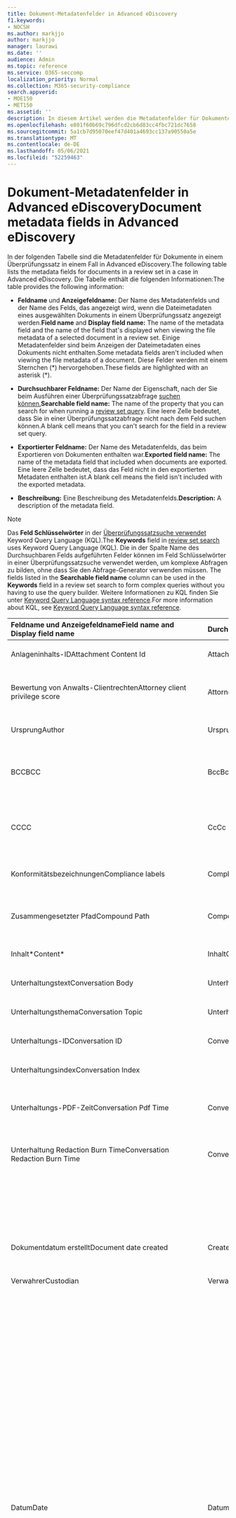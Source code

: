 ```yaml
---
title: Dokument-Metadatenfelder in Advanced eDiscovery
f1.keywords:
- NOCSH
ms.author: markjjo
author: markjjo
manager: laurawi
ms.date: ''
audience: Admin
ms.topic: reference
ms.service: O365-seccomp
localization_priority: Normal
ms.collection: M365-security-compliance
search.appverid:
- MOE150
- MET150
ms.assetid: ''
description: In diesem Artikel werden die Metadatenfelder für Dokumente in einem Überprüfungssatz in einem Fall in Advanced eDiscovery in Microsoft 365.
ms.openlocfilehash: e801f60b69c796dfcd2cb6d83cc4fbc721dc7658
ms.sourcegitcommit: 5a1cb7d95070eef47d401a4693cc137a90550a5e
ms.translationtype: MT
ms.contentlocale: de-DE
ms.lasthandoff: 05/06/2021
ms.locfileid: "52259463"
---
```

# <a name="document-metadata-fields-in-advanced-ediscovery"></a><span data-ttu-id="31769-103">Dokument-Metadatenfelder in Advanced eDiscovery</span><span class="sxs-lookup"><span data-stu-id="31769-103">Document metadata fields in Advanced eDiscovery</span></span>

<span data-ttu-id="31769-104">In der folgenden Tabelle sind die Metadatenfelder für Dokumente in einem Überprüfungssatz in einem Fall in Advanced eDiscovery.</span><span class="sxs-lookup"><span data-stu-id="31769-104">The following table lists the metadata fields for documents in a review set in a case in Advanced eDiscovery.</span></span> <span data-ttu-id="31769-105">Die Tabelle enthält die folgenden Informationen:</span><span class="sxs-lookup"><span data-stu-id="31769-105">The table provides the following information:</span></span>

- <span data-ttu-id="31769-106">**Feldname** und **Anzeigefeldname:** Der Name des Metadatenfelds und der Name des Felds, das angezeigt wird, wenn die Dateimetadaten eines ausgewählten Dokuments in einem Überprüfungssatz angezeigt werden.</span><span class="sxs-lookup"><span data-stu-id="31769-106">**Field name** and **Display field name:** The name of the metadata field and the name of the field that's displayed when viewing the file metadata of a selected document in a review set.</span></span> <span data-ttu-id="31769-107">Einige Metadatenfelder sind beim Anzeigen der Dateimetadaten eines Dokuments nicht enthalten.</span><span class="sxs-lookup"><span data-stu-id="31769-107">Some metadata fields aren't included when viewing the file metadata of a document.</span></span> <span data-ttu-id="31769-108">Diese Felder werden mit einem Sternchen (\*) hervorgehoben.</span><span class="sxs-lookup"><span data-stu-id="31769-108">These fields are highlighted with an asterisk (\*).</span></span>

- <span data-ttu-id="31769-109">**Durchsuchbarer Feldname:** Der Name der Eigenschaft, nach der Sie beim Ausführen einer Überprüfungssatzabfrage [suchen können.](review-set-search.md)</span><span class="sxs-lookup"><span data-stu-id="31769-109">**Searchable field name:** The name of the property that you can search for when running a [review set query](review-set-search.md).</span></span> <span data-ttu-id="31769-110">Eine leere Zelle bedeutet, dass Sie in einer Überprüfungssatzabfrage nicht nach dem Feld suchen können.</span><span class="sxs-lookup"><span data-stu-id="31769-110">A blank cell means that you can't search for the field in a review set query.</span></span>

- <span data-ttu-id="31769-111">**Exportierter Feldname:** Der Name des Metadatenfelds, das beim Exportieren von Dokumenten enthalten war.</span><span class="sxs-lookup"><span data-stu-id="31769-111">**Exported field name:** The name of the metadata field that included when documents are exported.</span></span>  <span data-ttu-id="31769-112">Eine leere Zelle bedeutet, dass das Feld nicht in den exportierten Metadaten enthalten ist.</span><span class="sxs-lookup"><span data-stu-id="31769-112">A blank cell means the field isn't included with the exported metadata.</span></span>

- <span data-ttu-id="31769-113">**Beschreibung:** Eine Beschreibung des Metadatenfelds.</span><span class="sxs-lookup"><span data-stu-id="31769-113">**Description:** A description of the metadata field.</span></span>

> [!NOTE]
> <span data-ttu-id="31769-114">Das **Feld Schlüsselwörter** in der [Überprüfungssatzsuche verwendet](./review-set-search.md) Keyword Query Language (KQL).</span><span class="sxs-lookup"><span data-stu-id="31769-114">The **Keywords** field in [review set search](./review-set-search.md) uses Keyword Query Language (KQL).</span></span> <span data-ttu-id="31769-115">Die in der  Spalte Name des Durchsuchbaren Felds aufgeführten Felder können im Feld Schlüsselwörter in einer Überprüfungssatzsuche verwendet werden, um komplexe Abfragen zu bilden, ohne dass Sie den Abfrage-Generator verwenden müssen. </span><span class="sxs-lookup"><span data-stu-id="31769-115">The fields listed in the **Searchable field name** column can be used in the **Keywords** field in a review set search to form complex queries without you having to use the query builder.</span></span> <span data-ttu-id="31769-116">Weitere Informationen zu KQL finden Sie unter [Keyword Query Language syntax reference](/sharepoint/dev/general-development/keyword-query-language-kql-syntax-reference).</span><span class="sxs-lookup"><span data-stu-id="31769-116">For more information about KQL, see [Keyword Query Language syntax reference](/sharepoint/dev/general-development/keyword-query-language-kql-syntax-reference).</span></span>

|<span data-ttu-id="31769-117">**Feldname** und **Anzeigefeldname**</span><span class="sxs-lookup"><span data-stu-id="31769-117">**Field name** and **Display field name**</span></span>|<span data-ttu-id="31769-118">**Durchsuchbarer Feldname**</span><span class="sxs-lookup"><span data-stu-id="31769-118">**Searchable field name**</span></span>|<span data-ttu-id="31769-119">**Exportierter Feldname**</span><span class="sxs-lookup"><span data-stu-id="31769-119">**Exported field name**</span></span>|<span data-ttu-id="31769-120">**Beschreibung**</span><span class="sxs-lookup"><span data-stu-id="31769-120">**Description**</span></span>|
|:-----|:-----|:-----|:-----|
|<span data-ttu-id="31769-121">Anlageninhalts-ID</span><span class="sxs-lookup"><span data-stu-id="31769-121">Attachment Content Id</span></span>|<span data-ttu-id="31769-122">AttachmentContentId</span><span class="sxs-lookup"><span data-stu-id="31769-122">AttachmentContentId</span></span>||<span data-ttu-id="31769-123">Anlageninhalts-ID des Elements.</span><span class="sxs-lookup"><span data-stu-id="31769-123">Attachment content Id of the item.</span></span>|
|<span data-ttu-id="31769-124">Bewertung von Anwalts-Clientrechten</span><span class="sxs-lookup"><span data-stu-id="31769-124">Attorney client privilege score</span></span>|<span data-ttu-id="31769-125">AttorneyClientPrivilegeScore</span><span class="sxs-lookup"><span data-stu-id="31769-125">AttorneyClientPrivilegeScore</span></span>||<span data-ttu-id="31769-126">Bewertung der Inhalte des Anwalts-Client-Berechtigungsmodells.</span><span class="sxs-lookup"><span data-stu-id="31769-126">Attorney-client privilege model content score.</span></span>|
|<span data-ttu-id="31769-127">Ursprung</span><span class="sxs-lookup"><span data-stu-id="31769-127">Author</span></span>|<span data-ttu-id="31769-128">Ursprung</span><span class="sxs-lookup"><span data-stu-id="31769-128">Author</span></span>|<span data-ttu-id="31769-129">Doc_authors</span><span class="sxs-lookup"><span data-stu-id="31769-129">Doc_authors</span></span>|<span data-ttu-id="31769-130">Autor aus den Dokumentmetadaten.</span><span class="sxs-lookup"><span data-stu-id="31769-130">Author from the document metadata.</span></span>|
|<span data-ttu-id="31769-131">BCC</span><span class="sxs-lookup"><span data-stu-id="31769-131">BCC</span></span>|<span data-ttu-id="31769-132">Bcc</span><span class="sxs-lookup"><span data-stu-id="31769-132">Bcc</span></span>|<span data-ttu-id="31769-133">Email_bcc</span><span class="sxs-lookup"><span data-stu-id="31769-133">Email_bcc</span></span>|<span data-ttu-id="31769-134">Bcc-Feld für Nachrichtentypen.</span><span class="sxs-lookup"><span data-stu-id="31769-134">Bcc field for message types.</span></span> <span data-ttu-id="31769-135">Format ist **DisplayName \<SMTPAddress>**.</span><span class="sxs-lookup"><span data-stu-id="31769-135">Format is **DisplayName \<SMTPAddress>**.</span></span>|
|<span data-ttu-id="31769-136">CC</span><span class="sxs-lookup"><span data-stu-id="31769-136">CC</span></span>|<span data-ttu-id="31769-137">Cc</span><span class="sxs-lookup"><span data-stu-id="31769-137">Cc</span></span>|<span data-ttu-id="31769-138">Email_cc</span><span class="sxs-lookup"><span data-stu-id="31769-138">Email_cc</span></span>|<span data-ttu-id="31769-139">Cc-Feld für Nachrichtentypen.</span><span class="sxs-lookup"><span data-stu-id="31769-139">Cc field for message types.</span></span> <span data-ttu-id="31769-140">Format ist **DisplayName \<SMTPAddress>**.</span><span class="sxs-lookup"><span data-stu-id="31769-140">Format is **DisplayName \<SMTPAddress>**.</span></span>|
|<span data-ttu-id="31769-141">Konformitätsbezeichnungen</span><span class="sxs-lookup"><span data-stu-id="31769-141">Compliance labels</span></span>|<span data-ttu-id="31769-142">ComplianceLabels</span><span class="sxs-lookup"><span data-stu-id="31769-142">ComplianceLabels</span></span>|<span data-ttu-id="31769-143">Compliance_labels</span><span class="sxs-lookup"><span data-stu-id="31769-143">Compliance_labels</span></span>|<span data-ttu-id="31769-144">[Aufbewahrungsbezeichnungen,](retention.md) die auf Inhalte in einem Office 365.</span><span class="sxs-lookup"><span data-stu-id="31769-144">[Retention labels](retention.md) applied to content in Office 365.</span></span>|
|<span data-ttu-id="31769-145">Zusammengesetzter Pfad</span><span class="sxs-lookup"><span data-stu-id="31769-145">Compound Path</span></span>|<span data-ttu-id="31769-146">CompoundPath</span><span class="sxs-lookup"><span data-stu-id="31769-146">CompoundPath</span></span>|<span data-ttu-id="31769-147">Compound_path</span><span class="sxs-lookup"><span data-stu-id="31769-147">Compound_path</span></span>|<span data-ttu-id="31769-148">Vom Menschen lesbarer Pfad, der die Quelle des Elements beschreibt.</span><span class="sxs-lookup"><span data-stu-id="31769-148">Human readable path that describes the source of the item.</span></span>|
|<span data-ttu-id="31769-149">Inhalt\*</span><span class="sxs-lookup"><span data-stu-id="31769-149">Content\*</span></span>|<span data-ttu-id="31769-150">Inhalt</span><span class="sxs-lookup"><span data-stu-id="31769-150">Content</span></span>||<span data-ttu-id="31769-151">Extrahierter Text des Elements.</span><span class="sxs-lookup"><span data-stu-id="31769-151">Extracted text of the item.</span></span>|
|<span data-ttu-id="31769-152">Unterhaltungstext</span><span class="sxs-lookup"><span data-stu-id="31769-152">Conversation Body</span></span>|<span data-ttu-id="31769-153">Unterhaltungstext</span><span class="sxs-lookup"><span data-stu-id="31769-153">Conversation Body</span></span>||<span data-ttu-id="31769-154">Unterhaltungstext des Elements.</span><span class="sxs-lookup"><span data-stu-id="31769-154">Conversation body of the item.</span></span>|
|<span data-ttu-id="31769-155">Unterhaltungsthema</span><span class="sxs-lookup"><span data-stu-id="31769-155">Conversation Topic</span></span>|<span data-ttu-id="31769-156">Unterhaltungsthema</span><span class="sxs-lookup"><span data-stu-id="31769-156">Conversation Topic</span></span>||<span data-ttu-id="31769-157">Unterhaltungsthema des Elements.</span><span class="sxs-lookup"><span data-stu-id="31769-157">Conversation topic of the item.</span></span>|
|<span data-ttu-id="31769-158">Unterhaltungs-ID</span><span class="sxs-lookup"><span data-stu-id="31769-158">Conversation ID</span></span>|<span data-ttu-id="31769-159">ConversationId</span><span class="sxs-lookup"><span data-stu-id="31769-159">ConversationId</span></span>|<span data-ttu-id="31769-160">Email_conversation_ID</span><span class="sxs-lookup"><span data-stu-id="31769-160">Email_conversation_ID</span></span>|<span data-ttu-id="31769-161">Unterhaltungs-ID aus der Nachricht.</span><span class="sxs-lookup"><span data-stu-id="31769-161">Conversation Id from the message.</span></span>|
|<span data-ttu-id="31769-162">Unterhaltungsindex</span><span class="sxs-lookup"><span data-stu-id="31769-162">Conversation Index</span></span>||<span data-ttu-id="31769-163">Conversation_index</span><span class="sxs-lookup"><span data-stu-id="31769-163">Conversation_index</span></span>|<span data-ttu-id="31769-164">Unterhaltungsindex aus der Nachricht.</span><span class="sxs-lookup"><span data-stu-id="31769-164">Conversation index from the message.</span></span>|
|<span data-ttu-id="31769-165">Unterhaltungs-PDF-Zeit</span><span class="sxs-lookup"><span data-stu-id="31769-165">Conversation Pdf Time</span></span>|<span data-ttu-id="31769-166">ConversationPdfTime</span><span class="sxs-lookup"><span data-stu-id="31769-166">ConversationPdfTime</span></span>||<span data-ttu-id="31769-167">Datum, an dem die PDF-Version der Unterhaltung erstellt wurde.</span><span class="sxs-lookup"><span data-stu-id="31769-167">Date when the PDF version of the conversation was created.</span></span>|
|<span data-ttu-id="31769-168">Unterhaltung Redaction Burn Time</span><span class="sxs-lookup"><span data-stu-id="31769-168">Conversation Redaction Burn Time</span></span>|<span data-ttu-id="31769-169">ConversationRedactionBurnTime</span><span class="sxs-lookup"><span data-stu-id="31769-169">ConversationRedactionBurnTime</span></span>||<span data-ttu-id="31769-170">Datum, an dem die PDF-Version der Unterhaltung für Chat erstellt wurde.</span><span class="sxs-lookup"><span data-stu-id="31769-170">Date when the PDF version of the conversation was created for Chat.</span></span>|
|||<span data-ttu-id="31769-171">Converted_file_path</span><span class="sxs-lookup"><span data-stu-id="31769-171">Converted_file_path</span></span>|<span data-ttu-id="31769-172">Der Pfad der konvertierten Exportdatei.</span><span class="sxs-lookup"><span data-stu-id="31769-172">The path of the converted export file.</span></span> <span data-ttu-id="31769-173">Nur für interne Verwendung durch Microsoft.</span><span class="sxs-lookup"><span data-stu-id="31769-173">For internal Microsoft use only.</span></span>|
|<span data-ttu-id="31769-174">Dokumentdatum erstellt</span><span class="sxs-lookup"><span data-stu-id="31769-174">Document date created</span></span>|<span data-ttu-id="31769-175">CreatedTime</span><span class="sxs-lookup"><span data-stu-id="31769-175">CreatedTime</span></span>|<span data-ttu-id="31769-176">Doc_date_created</span><span class="sxs-lookup"><span data-stu-id="31769-176">Doc_date_created</span></span>|<span data-ttu-id="31769-177">Erstellen sie Datum aus Dokumentmetadaten.</span><span class="sxs-lookup"><span data-stu-id="31769-177">Create date from document metadata.</span></span>|
|<span data-ttu-id="31769-178">Verwahrer</span><span class="sxs-lookup"><span data-stu-id="31769-178">Custodian</span></span>|<span data-ttu-id="31769-179">Verwahrer</span><span class="sxs-lookup"><span data-stu-id="31769-179">Custodian</span></span>|<span data-ttu-id="31769-180">Verwahrer</span><span class="sxs-lookup"><span data-stu-id="31769-180">Custodian</span></span>|<span data-ttu-id="31769-181">Name des Verwahrers, dem das Element zugeordnet war.</span><span class="sxs-lookup"><span data-stu-id="31769-181">Name of the custodian the item was associated with.</span></span>|
|<span data-ttu-id="31769-182">Datum</span><span class="sxs-lookup"><span data-stu-id="31769-182">Date</span></span>|<span data-ttu-id="31769-183">Datum</span><span class="sxs-lookup"><span data-stu-id="31769-183">Date</span></span>|<span data-ttu-id="31769-184">Datum</span><span class="sxs-lookup"><span data-stu-id="31769-184">Date</span></span>|<span data-ttu-id="31769-185">Date ist ein berechnetes Feld, das vom Dateityp abhängt.</span><span class="sxs-lookup"><span data-stu-id="31769-185">Date is a computed field that depends on the file type.</span></span><br /><br /><span data-ttu-id="31769-186">E-Mail: Gesendetes Datum</span><span class="sxs-lookup"><span data-stu-id="31769-186">Email: Sent date</span></span><br /><span data-ttu-id="31769-187">E-Mail-Anlagen: Datum der letzten Änderung des Dokuments;wenn nicht verfügbar, das Gesendete Datum des übergeordneten Elements</span><span class="sxs-lookup"><span data-stu-id="31769-187">Email attachments: Last modified date of the document;if not available, the parent's Sent date</span></span><br /><span data-ttu-id="31769-188">Eingebettete Dokumente: Datum der letzten Änderung des Dokuments; Falls nicht verfügbar, wird das datum der letzten Änderung des übergeordneten Elements</span><span class="sxs-lookup"><span data-stu-id="31769-188">Embedded documents: Last modified date of the document; if not available, the parent's last modified date</span></span><br /><span data-ttu-id="31769-189">SPO-Dokumente (einschließlich moderner Anlagen): SharePoint Datum der letzten Änderung; Falls nicht verfügbar, wird das Datum der letzten Änderung der Dokumente</span><span class="sxs-lookup"><span data-stu-id="31769-189">SPO documents (includes modern attachments): SharePoint Last modified date; if not available, the documents last modified date</span></span><br /><span data-ttu-id="31769-190">Nicht-Office 365: Datum der letzten Änderung</span><span class="sxs-lookup"><span data-stu-id="31769-190">Non-Office 365 documents: Last modified date</span></span><br /><span data-ttu-id="31769-191">Besprechungen: Anfangsdatum der Besprechung</span><span class="sxs-lookup"><span data-stu-id="31769-191">Meetings: Meeting start date</span></span><br /><span data-ttu-id="31769-192">VoiceMail: Gesendetes Datum</span><span class="sxs-lookup"><span data-stu-id="31769-192">VoiceMail: Sent date</span></span><br /><span data-ttu-id="31769-193">IM: Gesendetes Datum</span><span class="sxs-lookup"><span data-stu-id="31769-193">IM: Sent date</span></span>|
|<span data-ttu-id="31769-194">Andere Pfade</span><span class="sxs-lookup"><span data-stu-id="31769-194">Other paths</span></span>|<span data-ttu-id="31769-195">Dedupedcompoundpath</span><span class="sxs-lookup"><span data-stu-id="31769-195">Dedupedcompoundpath</span></span>|<span data-ttu-id="31769-196">Deduped_compound_path</span><span class="sxs-lookup"><span data-stu-id="31769-196">Deduped_compound_path</span></span>|<span data-ttu-id="31769-197">Liste der zusammengesetzten Pfade von Dokumenten, die genaue Duplikate sind (E-Mail: basierend auf Inhalt, Dokumente: basierend auf Hash).</span><span class="sxs-lookup"><span data-stu-id="31769-197">List of compound paths of documents that are exact duplicates (email: based on content, documents: based on hash).</span></span>|
|<span data-ttu-id="31769-198">Andere Verwahrer</span><span class="sxs-lookup"><span data-stu-id="31769-198">Other custodians</span></span>|<span data-ttu-id="31769-199">DedupedCustodians</span><span class="sxs-lookup"><span data-stu-id="31769-199">DedupedCustodians</span></span>|<span data-ttu-id="31769-200">Deduped_custodians</span><span class="sxs-lookup"><span data-stu-id="31769-200">Deduped_custodians</span></span>|<span data-ttu-id="31769-201">Liste der Verwahrer von Dokumenten, die genaue Duplikate sind (für E-Mails, basierend auf Inhalten, für Dokumente, basierend auf Hash).</span><span class="sxs-lookup"><span data-stu-id="31769-201">List of custodians of documents that are exact duplicates (for email, based on content; for documents, based on hash).</span></span>|
|<span data-ttu-id="31769-202">Andere Datei-IDs</span><span class="sxs-lookup"><span data-stu-id="31769-202">Other file IDs</span></span>|<span data-ttu-id="31769-203">DedupedFileIds</span><span class="sxs-lookup"><span data-stu-id="31769-203">DedupedFileIds</span></span>|<span data-ttu-id="31769-204">Deduped_file_IDs</span><span class="sxs-lookup"><span data-stu-id="31769-204">Deduped_file_IDs</span></span>|<span data-ttu-id="31769-205">Liste der Datei-IDs von Dokumenten, die genaue Duplikate sind (für E-Mails, basierend auf Inhalten, für Dokumente, basierend auf Hash).</span><span class="sxs-lookup"><span data-stu-id="31769-205">List of file IDs of documents that are exact duplicates (for email, based on content; for documents, based on hash).</span></span>|
|<span data-ttu-id="31769-206">Dokumentkommentare</span><span class="sxs-lookup"><span data-stu-id="31769-206">Document comments</span></span>|<span data-ttu-id="31769-207">DocComments</span><span class="sxs-lookup"><span data-stu-id="31769-207">DocComments</span></span>|<span data-ttu-id="31769-208">Doc_comments</span><span class="sxs-lookup"><span data-stu-id="31769-208">Doc_comments</span></span>|<span data-ttu-id="31769-209">Kommentare aus den Dokumentmetadaten.</span><span class="sxs-lookup"><span data-stu-id="31769-209">Comments from the document metadata.</span></span>|
|<span data-ttu-id="31769-210">Dokumentunternehmen</span><span class="sxs-lookup"><span data-stu-id="31769-210">Document company</span></span>||<span data-ttu-id="31769-211">Doc_company</span><span class="sxs-lookup"><span data-stu-id="31769-211">Doc_company</span></span>|<span data-ttu-id="31769-212">Unternehmen aus den Dokumentmetadaten.</span><span class="sxs-lookup"><span data-stu-id="31769-212">Company from the document metadata.</span></span>|
|<span data-ttu-id="31769-213">DocIndex\*</span><span class="sxs-lookup"><span data-stu-id="31769-213">DocIndex\*</span></span>|||<span data-ttu-id="31769-214">Der Index in der Familie.</span><span class="sxs-lookup"><span data-stu-id="31769-214">The index in the family.</span></span> <span data-ttu-id="31769-215">**-1** oder **0** bedeutet, dass es sich um den Stamm handelt.</span><span class="sxs-lookup"><span data-stu-id="31769-215">**-1** or **0** means it is the root.</span></span>|
|<span data-ttu-id="31769-216">Dokumentschlüsselwörter</span><span class="sxs-lookup"><span data-stu-id="31769-216">Document keywords</span></span>||<span data-ttu-id="31769-217">Doc_keywords</span><span class="sxs-lookup"><span data-stu-id="31769-217">Doc_keywords</span></span>|<span data-ttu-id="31769-218">Schlüsselwörter aus den Dokumentmetadaten.</span><span class="sxs-lookup"><span data-stu-id="31769-218">Keywords from the document metadata.</span></span>|
|<span data-ttu-id="31769-219">Dokument, das von geändert wurde</span><span class="sxs-lookup"><span data-stu-id="31769-219">Document modified by</span></span>||<span data-ttu-id="31769-220">Doc_modified_by</span><span class="sxs-lookup"><span data-stu-id="31769-220">Doc_modified_by</span></span>|<span data-ttu-id="31769-221">Datum der letzten Änderung aus Dokumentmetadaten.</span><span class="sxs-lookup"><span data-stu-id="31769-221">Last modified date by from document metadata.</span></span>|
|<span data-ttu-id="31769-222">Dokumentrevision</span><span class="sxs-lookup"><span data-stu-id="31769-222">Document Revision</span></span>|<span data-ttu-id="31769-223">Doc_Version</span><span class="sxs-lookup"><span data-stu-id="31769-223">Doc_Version</span></span>|<span data-ttu-id="31769-224">Doc_Version</span><span class="sxs-lookup"><span data-stu-id="31769-224">Doc_Version</span></span>|<span data-ttu-id="31769-225">Überarbeitung aus den Dokumentmetadaten.</span><span class="sxs-lookup"><span data-stu-id="31769-225">Revision from the document metadata.</span></span>|
|<span data-ttu-id="31769-226">Dokumentsubjekt</span><span class="sxs-lookup"><span data-stu-id="31769-226">Document subject</span></span>||<span data-ttu-id="31769-227">Doc_subject</span><span class="sxs-lookup"><span data-stu-id="31769-227">Doc_subject</span></span>|<span data-ttu-id="31769-228">Betreff aus den Dokumentmetadaten.</span><span class="sxs-lookup"><span data-stu-id="31769-228">Subject from the document metadata.</span></span>|
|<span data-ttu-id="31769-229">Dokumentvorlage</span><span class="sxs-lookup"><span data-stu-id="31769-229">Document template</span></span>||<span data-ttu-id="31769-230">Doc_template</span><span class="sxs-lookup"><span data-stu-id="31769-230">Doc_template</span></span>|<span data-ttu-id="31769-231">Vorlage aus den Dokumentmetadaten.</span><span class="sxs-lookup"><span data-stu-id="31769-231">Template from the document metadata.</span></span>|
|<span data-ttu-id="31769-232">DocLastSavedBy</span><span class="sxs-lookup"><span data-stu-id="31769-232">DocLastSavedBy</span></span>||<span data-ttu-id="31769-233">Doc_last_saved_by</span><span class="sxs-lookup"><span data-stu-id="31769-233">Doc_last_saved_by</span></span>|<span data-ttu-id="31769-234">Der Name des Benutzers, der das Dokument zuletzt gespeichert hat.</span><span class="sxs-lookup"><span data-stu-id="31769-234">The name of the user who last saved the document.</span></span>|
|<span data-ttu-id="31769-235">Dominantes Design</span><span class="sxs-lookup"><span data-stu-id="31769-235">Dominant theme</span></span>|<span data-ttu-id="31769-236">DominantTheme</span><span class="sxs-lookup"><span data-stu-id="31769-236">DominantTheme</span></span>|<span data-ttu-id="31769-237">Dominant_theme</span><span class="sxs-lookup"><span data-stu-id="31769-237">Dominant_theme</span></span>|<span data-ttu-id="31769-238">Dominantes Design, wie für analysen berechnet.</span><span class="sxs-lookup"><span data-stu-id="31769-238">Dominant theme as calculated for analytics.</span></span>|
|<span data-ttu-id="31769-239">Doppelte Teilmenge</span><span class="sxs-lookup"><span data-stu-id="31769-239">Duplicate subset</span></span>||<span data-ttu-id="31769-240">Duplicate_subset</span><span class="sxs-lookup"><span data-stu-id="31769-240">Duplicate_subset</span></span>|<span data-ttu-id="31769-241">Gruppen-ID für exakte Duplikate.</span><span class="sxs-lookup"><span data-stu-id="31769-241">Group ID for exact duplicates.</span></span>|
|<span data-ttu-id="31769-242">EmailAction\*</span><span class="sxs-lookup"><span data-stu-id="31769-242">EmailAction\*</span></span>||<span data-ttu-id="31769-243">Email_action</span><span class="sxs-lookup"><span data-stu-id="31769-243">Email_action</span></span>|<span data-ttu-id="31769-244">Die Werte sind **None**, **Reply** oder **Forward**; basierend auf der Betreffzeile einer Nachricht.</span><span class="sxs-lookup"><span data-stu-id="31769-244">Values are **None**, **Reply**, or **Forward**; based on the subject line of a message.</span></span>|
|<span data-ttu-id="31769-245">Angeforderter E-Mail-Zustellungsbeleg</span><span class="sxs-lookup"><span data-stu-id="31769-245">Email Delivery Receipt Requested</span></span>||<span data-ttu-id="31769-246">Email_delivery_receipt_requested</span><span class="sxs-lookup"><span data-stu-id="31769-246">Email_delivery_receipt_requested</span></span>|<span data-ttu-id="31769-247">E-Mail-Adresse, die in Internetheadern für den Zustellungsbeleg bereitgestellt wird.</span><span class="sxs-lookup"><span data-stu-id="31769-247">Email address supplied in Internet Headers for delivery receipt.</span></span>|
|<span data-ttu-id="31769-248">Importance</span><span class="sxs-lookup"><span data-stu-id="31769-248">Importance</span></span>|<span data-ttu-id="31769-249">EmailImportance</span><span class="sxs-lookup"><span data-stu-id="31769-249">EmailImportance</span></span>|<span data-ttu-id="31769-250">Email_importance</span><span class="sxs-lookup"><span data-stu-id="31769-250">Email_importance</span></span>|<span data-ttu-id="31769-251">Wichtigkeit der Nachricht: **0** – Niedrig; **1** – Normal; **2** – Hoch</span><span class="sxs-lookup"><span data-stu-id="31769-251">Importance of the message: **0** - Low; **1** - Normal; **2** - High</span></span>|
|<span data-ttu-id="31769-252">EmailInternetHeaders</span><span class="sxs-lookup"><span data-stu-id="31769-252">EmailInternetHeaders</span></span>|<span data-ttu-id="31769-253">EmailInternetHeaders</span><span class="sxs-lookup"><span data-stu-id="31769-253">EmailInternetHeaders</span></span>|<span data-ttu-id="31769-254">Email_internet_headers</span><span class="sxs-lookup"><span data-stu-id="31769-254">Email_internet_headers</span></span>|<span data-ttu-id="31769-255">Der vollständige Satz von E-Mail-Headern aus der E-Mail-Nachricht</span><span class="sxs-lookup"><span data-stu-id="31769-255">The full set of email headers from the email message</span></span>|
|<span data-ttu-id="31769-256">EmailLevel\*</span><span class="sxs-lookup"><span data-stu-id="31769-256">EmailLevel\*</span></span>||<span data-ttu-id="31769-257">Email_level</span><span class="sxs-lookup"><span data-stu-id="31769-257">Email_level</span></span>|<span data-ttu-id="31769-258">Gibt die Ebene einer Nachricht innerhalb des E-Mail-Threads an, zu dem sie gehört. Anlagen erben den Wert der übergeordneten Nachricht.</span><span class="sxs-lookup"><span data-stu-id="31769-258">Indicates a message's level within the email thread it belongs to; attachments inherit its parent message's value.</span></span>|
|<span data-ttu-id="31769-259">E-Mail-Nachrichten-ID</span><span class="sxs-lookup"><span data-stu-id="31769-259">Email Message Id</span></span>||<span data-ttu-id="31769-260">Email_message_ID</span><span class="sxs-lookup"><span data-stu-id="31769-260">Email_message_ID</span></span>|<span data-ttu-id="31769-261">Internetnachrichten-ID aus der Nachricht.</span><span class="sxs-lookup"><span data-stu-id="31769-261">Internet message Id from the message.</span></span>|
|<span data-ttu-id="31769-262">EmailReadReceiptRequested</span><span class="sxs-lookup"><span data-stu-id="31769-262">EmailReadReceiptRequested</span></span>||<span data-ttu-id="31769-263">Email_read_receipt_requested</span><span class="sxs-lookup"><span data-stu-id="31769-263">Email_read_receipt_requested</span></span>|<span data-ttu-id="31769-264">E-Mail-Adresse, die in Internetheadern für lesebestätigung bereitgestellt wird.</span><span class="sxs-lookup"><span data-stu-id="31769-264">Email address supplied in Internet Headers for read receipt.</span></span>|
|<span data-ttu-id="31769-265">E-Mail-Sicherheit</span><span class="sxs-lookup"><span data-stu-id="31769-265">Email Security</span></span>|<span data-ttu-id="31769-266">EmailSecurity</span><span class="sxs-lookup"><span data-stu-id="31769-266">EmailSecurity</span></span>|<span data-ttu-id="31769-267">Email_security</span><span class="sxs-lookup"><span data-stu-id="31769-267">Email_security</span></span>|<span data-ttu-id="31769-268">Sicherheitseinstellung der Nachricht: **0** – Keine; **1** – Signiert; **2** – Verschlüsselt; **3** – Verschlüsselt und signiert.</span><span class="sxs-lookup"><span data-stu-id="31769-268">Security setting of the message: **0** - None; **1** - Signed; **2** -  Encrypted; **3** -  Encrypted and signed.</span></span>|
|<span data-ttu-id="31769-269">E-Mail-Vertraulichkeit</span><span class="sxs-lookup"><span data-stu-id="31769-269">Email Sensitivity</span></span>|<span data-ttu-id="31769-270">EmailSensitivity</span><span class="sxs-lookup"><span data-stu-id="31769-270">EmailSensitivity</span></span>|<span data-ttu-id="31769-271">email_sensitivity</span><span class="sxs-lookup"><span data-stu-id="31769-271">email_sensitivity</span></span>|<span data-ttu-id="31769-272">Vertraulichkeitseinstellung der Nachricht: **0** – Keine; **1** Persönlich; **2** – Privat; **3** - CompanyConfidential.</span><span class="sxs-lookup"><span data-stu-id="31769-272">Sensitivity setting of the message: **0** - None; **1** Personal; **2** - Private; **3** - CompanyConfidential.</span></span>|
|<span data-ttu-id="31769-273">E-Mail-Satz</span><span class="sxs-lookup"><span data-stu-id="31769-273">Email set</span></span>|<span data-ttu-id="31769-274">EmailSet</span><span class="sxs-lookup"><span data-stu-id="31769-274">EmailSet</span></span>|<span data-ttu-id="31769-275">Email_set</span><span class="sxs-lookup"><span data-stu-id="31769-275">Email_set</span></span>|<span data-ttu-id="31769-276">Gruppen-ID für alle Nachrichten im gleichen E-Mail-Satz.</span><span class="sxs-lookup"><span data-stu-id="31769-276">Group ID for all messages in the same email set.</span></span>|
|<span data-ttu-id="31769-277">EmailThread\*</span><span class="sxs-lookup"><span data-stu-id="31769-277">EmailThread\*</span></span>||<span data-ttu-id="31769-278">Email_thread</span><span class="sxs-lookup"><span data-stu-id="31769-278">Email_thread</span></span>|<span data-ttu-id="31769-279">Position der Nachricht innerhalb des E-Mail-Satz; besteht aus Knoten-IDs vom Stamm bis zur aktuellen Nachricht und wird durch Punkte (.) getrennt.</span><span class="sxs-lookup"><span data-stu-id="31769-279">Position of the message within the email set; consists of node IDs from the root to the current message and are separated by periods (.).</span></span>|
|||<span data-ttu-id="31769-280">Export_native_path</span><span class="sxs-lookup"><span data-stu-id="31769-280">Export_native_path</span></span>|<span data-ttu-id="31769-281">Der Pfad der exportierten Datei.</span><span class="sxs-lookup"><span data-stu-id="31769-281">The path of the exported file.</span></span>|
|<span data-ttu-id="31769-282">Extrahierter Inhaltstyp</span><span class="sxs-lookup"><span data-stu-id="31769-282">Extracted content type</span></span>||<span data-ttu-id="31769-283">Native_type</span><span class="sxs-lookup"><span data-stu-id="31769-283">Native_type</span></span>|<span data-ttu-id="31769-284">Extrahierter Inhaltstyp in Form eines Mimetyps; beispiel: **image/jpeg**</span><span class="sxs-lookup"><span data-stu-id="31769-284">Extracted content type, in the form of mime type; for example, **image/jpeg**</span></span>|
|||<span data-ttu-id="31769-285">Extracted_text_path</span><span class="sxs-lookup"><span data-stu-id="31769-285">Extracted_text_path</span></span>|<span data-ttu-id="31769-286">Der Pfad zur extrahierten Textdatei im Export.</span><span class="sxs-lookup"><span data-stu-id="31769-286">The path to the extracted text file in the export.</span></span>|
|<span data-ttu-id="31769-287">ExtractedTextLength\*</span><span class="sxs-lookup"><span data-stu-id="31769-287">ExtractedTextLength\*</span></span>||<span data-ttu-id="31769-288">Extracted_text_length</span><span class="sxs-lookup"><span data-stu-id="31769-288">Extracted_text_length</span></span>|<span data-ttu-id="31769-289">Anzahl der Zeichen im extrahierten Text.</span><span class="sxs-lookup"><span data-stu-id="31769-289">Number of characters in the extracted text.</span></span>|
|<span data-ttu-id="31769-290">FamilyDuplicateSet\*</span><span class="sxs-lookup"><span data-stu-id="31769-290">FamilyDuplicateSet\*</span></span>||<span data-ttu-id="31769-291">Family_duplicate_set</span><span class="sxs-lookup"><span data-stu-id="31769-291">Family_duplicate_set</span></span>|<span data-ttu-id="31769-292">Numerischer Bezeichner für Familien, die genaue Duplikate voneinander sind (derselbe Inhalt und alle gleichen Anlagen).</span><span class="sxs-lookup"><span data-stu-id="31769-292">Numeric identifier for families that are exact duplicates of each other (same content and all the same attachments).</span></span>|
|<span data-ttu-id="31769-293">Familien-ID</span><span class="sxs-lookup"><span data-stu-id="31769-293">Family ID</span></span>|<span data-ttu-id="31769-294">FamilyId</span><span class="sxs-lookup"><span data-stu-id="31769-294">FamilyId</span></span>|<span data-ttu-id="31769-295">Family_ID</span><span class="sxs-lookup"><span data-stu-id="31769-295">Family_ID</span></span>|<span data-ttu-id="31769-296">Familien-ID-Gruppen alle Elemente; Für E-Mails umfasst dies die Nachricht und alle Anlagen. für Dokumente umfasst dies das Dokument und alle eingebetteten Elemente.</span><span class="sxs-lookup"><span data-stu-id="31769-296">Family Id groups together all items; for email, this includes the message and all attachments; for documents, this includes the document and any embedded items.</span></span>|
|<span data-ttu-id="31769-297">Familiengröße</span><span class="sxs-lookup"><span data-stu-id="31769-297">Family Size</span></span>||<span data-ttu-id="31769-298">Family_size</span><span class="sxs-lookup"><span data-stu-id="31769-298">Family_size</span></span>|<span data-ttu-id="31769-299">Die Anzahl der Dokumente in der Familie.</span><span class="sxs-lookup"><span data-stu-id="31769-299">Number of documents in the family.</span></span>|
|<span data-ttu-id="31769-300">Dateiklasse</span><span class="sxs-lookup"><span data-stu-id="31769-300">File class</span></span>|<span data-ttu-id="31769-301">FileClass</span><span class="sxs-lookup"><span data-stu-id="31769-301">FileClass</span></span>|<span data-ttu-id="31769-302">File_class</span><span class="sxs-lookup"><span data-stu-id="31769-302">File_class</span></span>|<span data-ttu-id="31769-303">Für Inhalte aus SharePoint und OneDrive: **Document**; für Inhalte aus Exchange: **E-Mail** oder **Anlage**.</span><span class="sxs-lookup"><span data-stu-id="31769-303">For content from SharePoint and OneDrive: **Document**; for content from Exchange: **Email** or **Attachment**.</span></span>|
|<span data-ttu-id="31769-304">Datei-ID</span><span class="sxs-lookup"><span data-stu-id="31769-304">File ID</span></span>|<span data-ttu-id="31769-305">FileId</span><span class="sxs-lookup"><span data-stu-id="31769-305">FileId</span></span>|<span data-ttu-id="31769-306">File_ID</span><span class="sxs-lookup"><span data-stu-id="31769-306">File_ID</span></span>|<span data-ttu-id="31769-307">Dokument-ID innerhalb des Falls eindeutig.</span><span class="sxs-lookup"><span data-stu-id="31769-307">Document identifier unique within the case.</span></span>|
|<span data-ttu-id="31769-308">Dateisystemdatum erstellt</span><span class="sxs-lookup"><span data-stu-id="31769-308">File system date created</span></span>||<span data-ttu-id="31769-309">File_system_date_created</span><span class="sxs-lookup"><span data-stu-id="31769-309">File_system_date_created</span></span>|<span data-ttu-id="31769-310">Erstelltes Datum aus dem Dateisystem (gilt nur für nicht Office 365 Daten).</span><span class="sxs-lookup"><span data-stu-id="31769-310">Created date from file system (only applies to non-Office 365 data).</span></span>|
|<span data-ttu-id="31769-311">Dateisystemdatum geändert</span><span class="sxs-lookup"><span data-stu-id="31769-311">File system date modified</span></span>||<span data-ttu-id="31769-312">File_system_date_modified</span><span class="sxs-lookup"><span data-stu-id="31769-312">File_system_date_modified</span></span>|<span data-ttu-id="31769-313">Änderungsdatum aus dem Dateisystem (gilt nur für nicht Office 365 Daten).</span><span class="sxs-lookup"><span data-stu-id="31769-313">Modified date from file system (only applies to non-Office 365 data).</span></span>|
|<span data-ttu-id="31769-314">Dateityp</span><span class="sxs-lookup"><span data-stu-id="31769-314">File Type</span></span>|<span data-ttu-id="31769-315">FileType</span><span class="sxs-lookup"><span data-stu-id="31769-315">FileType</span></span>||<span data-ttu-id="31769-316">Dateityp des Elements basierend auf der Dateierweiterung.</span><span class="sxs-lookup"><span data-stu-id="31769-316">File type of the item based on file extension.</span></span>|
|<span data-ttu-id="31769-317">Gruppen-ID</span><span class="sxs-lookup"><span data-stu-id="31769-317">Group Id</span></span>|<span data-ttu-id="31769-318">GroupID</span><span class="sxs-lookup"><span data-stu-id="31769-318">GroupID</span></span>||<span data-ttu-id="31769-319">Gruppen-ID für gruppierende Inhalte.</span><span class="sxs-lookup"><span data-stu-id="31769-319">Group ID for grouped content.</span></span>|
|<span data-ttu-id="31769-320">Verfügt über Eine Anlage</span><span class="sxs-lookup"><span data-stu-id="31769-320">Has attachment</span></span>|<span data-ttu-id="31769-321">HasAttachment</span><span class="sxs-lookup"><span data-stu-id="31769-321">HasAttachment</span></span>|<span data-ttu-id="31769-322">Email_has_attachment</span><span class="sxs-lookup"><span data-stu-id="31769-322">Email_has_attachment</span></span>|<span data-ttu-id="31769-323">Gibt an, ob die Nachricht Anlagen enthält.</span><span class="sxs-lookup"><span data-stu-id="31769-323">Indicates whether or not the message has attachments.</span></span>|
|<span data-ttu-id="31769-324">Hat Anwalt</span><span class="sxs-lookup"><span data-stu-id="31769-324">Has attorney</span></span>|<span data-ttu-id="31769-325">HasAttorney</span><span class="sxs-lookup"><span data-stu-id="31769-325">HasAttorney</span></span>||<span data-ttu-id="31769-326">**True,** wenn mindestens einer der Teilnehmer in der Anwaltsliste gefunden wird. Andernfalls ist der Wert **False**.</span><span class="sxs-lookup"><span data-stu-id="31769-326">**True** when at least one of the participants is found in the attorney list; otherwise, the value is **False**.</span></span>|
|<span data-ttu-id="31769-327">HasText\*</span><span class="sxs-lookup"><span data-stu-id="31769-327">HasText\*</span></span>||<span data-ttu-id="31769-328">Has_text</span><span class="sxs-lookup"><span data-stu-id="31769-328">Has_text</span></span>|<span data-ttu-id="31769-329">Gibt an, ob das Element Text enthält. mögliche Werte sind **True** und **False**.</span><span class="sxs-lookup"><span data-stu-id="31769-329">Indicates whether or not the item has text; possible values are **True** and **False**.</span></span>|
|<span data-ttu-id="31769-330">Unveränderliche ID</span><span class="sxs-lookup"><span data-stu-id="31769-330">Immutable ID</span></span>||<span data-ttu-id="31769-331">Immutable_ID</span><span class="sxs-lookup"><span data-stu-id="31769-331">Immutable_ID</span></span>|<span data-ttu-id="31769-332">Diese ID wird verwendet, um ein Dokument innerhalb eines Überprüfungssatzs eindeutig zu identifizieren.</span><span class="sxs-lookup"><span data-stu-id="31769-332">This Id is used to uniquely identify a document within a review set.</span></span> <span data-ttu-id="31769-333">Dieses Feld kann nicht in einer Überprüfungssatzsuche verwendet werden, und die ID kann nicht für den Zugriff auf ein Dokument am systemeigenen Speicherort verwendet werden.</span><span class="sxs-lookup"><span data-stu-id="31769-333">This field can't be used in a review set search and the Id can't be used to access a document in its native location.</span></span>|
|<span data-ttu-id="31769-334">Inklusiver Typ</span><span class="sxs-lookup"><span data-stu-id="31769-334">Inclusive type</span></span>|<span data-ttu-id="31769-335">InclusiveType</span><span class="sxs-lookup"><span data-stu-id="31769-335">InclusiveType</span></span>|<span data-ttu-id="31769-336">Inclusive_type</span><span class="sxs-lookup"><span data-stu-id="31769-336">Inclusive_type</span></span>|<span data-ttu-id="31769-337">Inklusiver Typ, der für die Analyse berechnet wird: **0** – nicht einschließlich; **1** – einschließlich; **2** – inklusives Minus; **3** – inklusive Kopie.</span><span class="sxs-lookup"><span data-stu-id="31769-337">Inclusive type calculated for analytics: **0** - not inclusive; **1** - inclusive; **2** - inclusive minus; **3** - inclusive copy.</span></span>|
|<span data-ttu-id="31769-338">In Reply To Id</span><span class="sxs-lookup"><span data-stu-id="31769-338">In Reply To Id</span></span>||<span data-ttu-id="31769-339">In_reply_to_ID</span><span class="sxs-lookup"><span data-stu-id="31769-339">In_reply_to_ID</span></span>|<span data-ttu-id="31769-340">In reply to ID from the message.</span><span class="sxs-lookup"><span data-stu-id="31769-340">In reply to Id from the message.</span></span>|
|<span data-ttu-id="31769-341">InputFileExtension</span><span class="sxs-lookup"><span data-stu-id="31769-341">InputFileExtension</span></span>||<span data-ttu-id="31769-342">Original_file_extension</span><span class="sxs-lookup"><span data-stu-id="31769-342">Original_file_extension</span></span>|<span data-ttu-id="31769-343">Die ursprüngliche Dateierweiterung der Datei.</span><span class="sxs-lookup"><span data-stu-id="31769-343">The original file extension of the file.</span></span>|
|<span data-ttu-id="31769-344">InputFileID</span><span class="sxs-lookup"><span data-stu-id="31769-344">InputFileID</span></span>||<span data-ttu-id="31769-345">Input_file_ID</span><span class="sxs-lookup"><span data-stu-id="31769-345">Input_file_ID</span></span>|<span data-ttu-id="31769-346">Die Datei-ID des Elements der obersten Ebene im Überprüfungssatz.</span><span class="sxs-lookup"><span data-stu-id="31769-346">The file ID of the top level item in the review set.</span></span> <span data-ttu-id="31769-347">Bei einer Anlage ist diese ID die ID des übergeordneten Elements.</span><span class="sxs-lookup"><span data-stu-id="31769-347">For an attachment, this ID will be the ID of the parent.</span></span> <span data-ttu-id="31769-348">Dies kann zum Gruppieren von Familien verwendet werden.</span><span class="sxs-lookup"><span data-stu-id="31769-348">This can be used to group families together.</span></span>|
|<span data-ttu-id="31769-349">Ist moderne Anlage</span><span class="sxs-lookup"><span data-stu-id="31769-349">Is modern attachment</span></span>| <span data-ttu-id="31769-350">IsModernAttachment</span><span class="sxs-lookup"><span data-stu-id="31769-350">IsModernAttachment</span></span>|  |<span data-ttu-id="31769-351">Diese Datei ist eine moderne Anlage oder verknüpfte Datei.</span><span class="sxs-lookup"><span data-stu-id="31769-351">This file is a modern attachment or linked file.</span></span>|
|<span data-ttu-id="31769-352">Is from document version</span><span class="sxs-lookup"><span data-stu-id="31769-352">Is from document version</span></span> | <span data-ttu-id="31769-353">IsFromDocumentVersion</span><span class="sxs-lookup"><span data-stu-id="31769-353">IsFromDocumentVersion</span></span> |  |<span data-ttu-id="31769-354">Das aktuelle Dokument ist aus einer anderen Version eines anderen Dokuments.</span><span class="sxs-lookup"><span data-stu-id="31769-354">Current document is from a different version of another document.</span></span>|
|<span data-ttu-id="31769-355">Ist E-Mail-Anlage</span><span class="sxs-lookup"><span data-stu-id="31769-355">Is email attachment</span></span> | <span data-ttu-id="31769-356">IsEmailAttachment</span><span class="sxs-lookup"><span data-stu-id="31769-356">IsEmailAttachment</span></span>|  |<span data-ttu-id="31769-357">Dieses Element ist aus einer E-Mail-Anlage, die als angefügtes Element der Nachricht angezeigt wird.</span><span class="sxs-lookup"><span data-stu-id="31769-357">This item is from an email attachment that shows up as an attached item to the message.</span></span>|
|<span data-ttu-id="31769-358">Is inline attachment</span><span class="sxs-lookup"><span data-stu-id="31769-358">Is inline attachment</span></span>| <span data-ttu-id="31769-359">IsInlineAttachment</span><span class="sxs-lookup"><span data-stu-id="31769-359">IsInlineAttachment</span></span>|  |<span data-ttu-id="31769-360">Dies wurde inline angefügt und wird im Textkörper der Nachricht angezeigt.</span><span class="sxs-lookup"><span data-stu-id="31769-360">This was attached inline and shows up in the body of the message.</span></span>|
|<span data-ttu-id="31769-361">Ist repräsentativ</span><span class="sxs-lookup"><span data-stu-id="31769-361">Is Representative</span></span>|<span data-ttu-id="31769-362">IsRepresentative</span><span class="sxs-lookup"><span data-stu-id="31769-362">IsRepresentative</span></span>|<span data-ttu-id="31769-363">Is_representative</span><span class="sxs-lookup"><span data-stu-id="31769-363">Is_representative</span></span>|<span data-ttu-id="31769-364">Ein Dokument in jedem Satz exakter Duplikate wird als repräsentativ gekennzeichnet.</span><span class="sxs-lookup"><span data-stu-id="31769-364">One document in every set of exact duplicates is marked as representative.</span></span>|
|<span data-ttu-id="31769-365">Elementklasse</span><span class="sxs-lookup"><span data-stu-id="31769-365">Item class</span></span>|<span data-ttu-id="31769-366">ItemClass</span><span class="sxs-lookup"><span data-stu-id="31769-366">ItemClass</span></span>|<span data-ttu-id="31769-367">Item_class</span><span class="sxs-lookup"><span data-stu-id="31769-367">Item_class</span></span>|<span data-ttu-id="31769-368">Vom #A0 bereitgestellte Elementklasse; z. **B. IPM. Hinweis**</span><span class="sxs-lookup"><span data-stu-id="31769-368">Item class supplied by exchange server; for example, **IPM.Note**</span></span>|
|<span data-ttu-id="31769-369">Datum der letzten Änderung</span><span class="sxs-lookup"><span data-stu-id="31769-369">Last modified date</span></span>|<span data-ttu-id="31769-370">LastModifiedDate</span><span class="sxs-lookup"><span data-stu-id="31769-370">LastModifiedDate</span></span>|<span data-ttu-id="31769-371">Doc_date_modified</span><span class="sxs-lookup"><span data-stu-id="31769-371">Doc_date_modified</span></span>|<span data-ttu-id="31769-372">Datum der letzten Änderung aus Dokumentmetadaten.</span><span class="sxs-lookup"><span data-stu-id="31769-372">Last modified date from document metadata.</span></span>|
|<span data-ttu-id="31769-373">Lade-ID</span><span class="sxs-lookup"><span data-stu-id="31769-373">Load ID</span></span>|<span data-ttu-id="31769-374">LoadId</span><span class="sxs-lookup"><span data-stu-id="31769-374">LoadId</span></span>|<span data-ttu-id="31769-375">Load_ID</span><span class="sxs-lookup"><span data-stu-id="31769-375">Load_ID</span></span>|<span data-ttu-id="31769-376">Die ID des Lastensatz, in dem das Element einem Überprüfungssatz hinzugefügt wurde.</span><span class="sxs-lookup"><span data-stu-id="31769-376">The Id of the load set in which the item was added to a review set.</span></span>|
|<span data-ttu-id="31769-377">Ort</span><span class="sxs-lookup"><span data-stu-id="31769-377">Location</span></span>|<span data-ttu-id="31769-378">Ort</span><span class="sxs-lookup"><span data-stu-id="31769-378">Location</span></span>|<span data-ttu-id="31769-379">Ort</span><span class="sxs-lookup"><span data-stu-id="31769-379">Location</span></span>|<span data-ttu-id="31769-380">Zeichenfolge, die den Speicherort angibt, von dem Dokumente stammen.</span><span class="sxs-lookup"><span data-stu-id="31769-380">String that indicates the type of location that documents were sourced from.</span></span><br /><br /><span data-ttu-id="31769-381">**Importierte Daten** – nicht Office 365 Daten</span><span class="sxs-lookup"><span data-stu-id="31769-381">**Imported Data** - Non-Office 365 data</span></span><br /><span data-ttu-id="31769-382">**Teams** – Microsoft Teams</span><span class="sxs-lookup"><span data-stu-id="31769-382">**Teams** - Microsoft Teams</span></span><br /><span data-ttu-id="31769-383">**Exchange** - Exchange Postfächer</span><span class="sxs-lookup"><span data-stu-id="31769-383">**Exchange** - Exchange mailboxes</span></span><br /><span data-ttu-id="31769-384">**SharePoint** - SharePoint Websites</span><span class="sxs-lookup"><span data-stu-id="31769-384">**SharePoint** - SharePoint sites</span></span><br /><span data-ttu-id="31769-385">**OneDrive** - OneDrive Konten</span><span class="sxs-lookup"><span data-stu-id="31769-385">**OneDrive** - OneDrive accounts</span></span>|
|<span data-ttu-id="31769-386">Ortsname</span><span class="sxs-lookup"><span data-stu-id="31769-386">Location name</span></span>|<span data-ttu-id="31769-387">LocationName</span><span class="sxs-lookup"><span data-stu-id="31769-387">LocationName</span></span>|<span data-ttu-id="31769-388">Location_name</span><span class="sxs-lookup"><span data-stu-id="31769-388">Location_name</span></span>|<span data-ttu-id="31769-389">Zeichenfolge, die die Quelle des Elements identifiziert.</span><span class="sxs-lookup"><span data-stu-id="31769-389">String that identifies the source of the item.</span></span> <span data-ttu-id="31769-390">Für Exchange ist dies die #A0 des Postfachs. für SharePoint und OneDrive die URL für die Websitesammlung.</span><span class="sxs-lookup"><span data-stu-id="31769-390">For exchange, this will be the SMTP address of the mailbox; for SharePoint and OneDrive, the URL for the site collection.</span></span>|
|||<span data-ttu-id="31769-391">Marked_as_pivot</span><span class="sxs-lookup"><span data-stu-id="31769-391">Marked_as_pivot</span></span>|<span data-ttu-id="31769-392">Diese Datei ist der Pivot in einem nahezu doppelten Satz.</span><span class="sxs-lookup"><span data-stu-id="31769-392">This file is the pivot in a near duplicate set.</span></span>|
|<span data-ttu-id="31769-393">Als repräsentativ gekennzeichnet</span><span class="sxs-lookup"><span data-stu-id="31769-393">Marked as representative</span></span>|<span data-ttu-id="31769-394">MarkAsRepresentative</span><span class="sxs-lookup"><span data-stu-id="31769-394">MarkAsRepresentative</span></span>||<span data-ttu-id="31769-395">Ein Dokument aus jedem Satz exakter Duplikate wird als Vertreter gekennzeichnet.</span><span class="sxs-lookup"><span data-stu-id="31769-395">One document from each set of exact duplicates is marked as representatives.</span></span>|
|<span data-ttu-id="31769-396">Enddatum der Besprechung</span><span class="sxs-lookup"><span data-stu-id="31769-396">Meeting End Date</span></span>|<span data-ttu-id="31769-397">MeetingEndDate</span><span class="sxs-lookup"><span data-stu-id="31769-397">MeetingEndDate</span></span>|<span data-ttu-id="31769-398">Meeting_end_date</span><span class="sxs-lookup"><span data-stu-id="31769-398">Meeting_end_date</span></span>|<span data-ttu-id="31769-399">Enddatum der Besprechung für Besprechungen.</span><span class="sxs-lookup"><span data-stu-id="31769-399">Meeting end date for meetings.</span></span>|
|<span data-ttu-id="31769-400">Anfangsdatum der Besprechung</span><span class="sxs-lookup"><span data-stu-id="31769-400">Meeting Start Date</span></span>|<span data-ttu-id="31769-401">MeetingStartDate</span><span class="sxs-lookup"><span data-stu-id="31769-401">MeetingStartDate</span></span>|<span data-ttu-id="31769-402">Meeting_start_date</span><span class="sxs-lookup"><span data-stu-id="31769-402">Meeting_start_date</span></span>|<span data-ttu-id="31769-403">Besprechungsanfangsdatum für Besprechungen.</span><span class="sxs-lookup"><span data-stu-id="31769-403">Meeting start date for meetings.</span></span>|
|<span data-ttu-id="31769-404">Nachrichten art</span><span class="sxs-lookup"><span data-stu-id="31769-404">Message kind</span></span>|<span data-ttu-id="31769-405">MessageKind</span><span class="sxs-lookup"><span data-stu-id="31769-405">MessageKind</span></span>|<span data-ttu-id="31769-406">Message_kind</span><span class="sxs-lookup"><span data-stu-id="31769-406">Message_kind</span></span>|<span data-ttu-id="31769-407">Der Typ der Nachricht, nach der gesucht werden soll.</span><span class="sxs-lookup"><span data-stu-id="31769-407">The type of message to search for.</span></span> <span data-ttu-id="31769-408">Mögliche Werte: Kontakte docs email **<br /> <br /> <br /> <br /> <br /> externaldata <br /> faxes <br /> in <br /> journals <br /> meetings <br /> microsoftteams** (returns items from chats, meetings, and calls in Microsoft Teams) **<br /> notes posts <br /> <br /> rssfeeds <br /> tasks <br /> voicemail**</span><span class="sxs-lookup"><span data-stu-id="31769-408">Possible values: **<br /><br />contacts <br />docs <br />email <br />externaldata <br />faxes <br />im <br />journals <br />meetings <br />microsoftteams** (returns items from chats, meetings, and calls in Microsoft Teams) **<br />notes <br />posts <br />rssfeeds <br />tasks <br />voicemail**</span></span>| 
|<span data-ttu-id="31769-409">Übergeordnete Id der modernen Anlage</span><span class="sxs-lookup"><span data-stu-id="31769-409">Modern Attachment Parent Id</span></span>||<span data-ttu-id="31769-410">ModernAttachment_ParentId</span><span class="sxs-lookup"><span data-stu-id="31769-410">ModernAttachment_ParentId</span></span>|<span data-ttu-id="31769-411">Die unveränderliche ID des übergeordneten Dokuments.</span><span class="sxs-lookup"><span data-stu-id="31769-411">The Immutable Id of the document's parent.</span></span>|
|<span data-ttu-id="31769-412">Native Erweiterung</span><span class="sxs-lookup"><span data-stu-id="31769-412">Native Extension</span></span>|<span data-ttu-id="31769-413">NativeExtension</span><span class="sxs-lookup"><span data-stu-id="31769-413">NativeExtension</span></span>|<span data-ttu-id="31769-414">Native_extension</span><span class="sxs-lookup"><span data-stu-id="31769-414">Native_extension</span></span>|<span data-ttu-id="31769-415">Native Erweiterung des Elements.</span><span class="sxs-lookup"><span data-stu-id="31769-415">Native extension of the item.</span></span>|
|<span data-ttu-id="31769-416">Systemeigener Dateiname</span><span class="sxs-lookup"><span data-stu-id="31769-416">Native file name</span></span>|<span data-ttu-id="31769-417">NativeFileName</span><span class="sxs-lookup"><span data-stu-id="31769-417">NativeFileName</span></span>|<span data-ttu-id="31769-418">Native_file_name</span><span class="sxs-lookup"><span data-stu-id="31769-418">Native_file_name</span></span>|<span data-ttu-id="31769-419">Systemeigener Dateiname des Elements.</span><span class="sxs-lookup"><span data-stu-id="31769-419">Native file name of the item.</span></span>|
|<span data-ttu-id="31769-420">NativeMD5</span><span class="sxs-lookup"><span data-stu-id="31769-420">NativeMD5</span></span>||<span data-ttu-id="31769-421">Native_MD5</span><span class="sxs-lookup"><span data-stu-id="31769-421">Native_MD5</span></span>|<span data-ttu-id="31769-422">#A0 (128-Bit-Hashwert) des Dateidatenstroms.</span><span class="sxs-lookup"><span data-stu-id="31769-422">MD5 hash (128-bit hash value) of the file stream.</span></span>|
|<span data-ttu-id="31769-423">NativeSHA256</span><span class="sxs-lookup"><span data-stu-id="31769-423">NativeSHA256</span></span>||<span data-ttu-id="31769-424">Native_SHA_256</span><span class="sxs-lookup"><span data-stu-id="31769-424">Native_SHA_256</span></span>|<span data-ttu-id="31769-425">SHA256-Hashwert (256-Bit-Hashwert) des Dateidatenstroms.</span><span class="sxs-lookup"><span data-stu-id="31769-425">SHA256 hash (256-bit hash value) of the file stream.</span></span>|
|<span data-ttu-id="31769-426">ND/ET-Sortierung: Ausschließen von Anlagen</span><span class="sxs-lookup"><span data-stu-id="31769-426">ND/ET Sort: Excluding attachments</span></span>|<span data-ttu-id="31769-427">NdEtSortExclAttach</span><span class="sxs-lookup"><span data-stu-id="31769-427">NdEtSortExclAttach</span></span>|<span data-ttu-id="31769-428">ND_ET_sort_excl_attach</span><span class="sxs-lookup"><span data-stu-id="31769-428">ND_ET_sort_excl_attach</span></span>|<span data-ttu-id="31769-429">Verkettung des E-Mail-Threads (ET) und des ND(Near-Duplicate)-Satz.</span><span class="sxs-lookup"><span data-stu-id="31769-429">Concatenation of the email thread (ET) set and Near-duplicate (ND) set.</span></span> <span data-ttu-id="31769-430">Dieses Feld wird zur effizienten Sortierung zur Überprüfungszeit verwendet.</span><span class="sxs-lookup"><span data-stu-id="31769-430">This field is used for efficient sorting at review time.</span></span> <span data-ttu-id="31769-431">Ein **D-Präfix** wird ND-Sätzen vorangestellt, und ein **E-Präfix** wird ET-Sätzen vorangestellt.</span><span class="sxs-lookup"><span data-stu-id="31769-431">A **D** is prefixed to ND sets and an **E** is prefixed to ET sets.</span></span>|
|<span data-ttu-id="31769-432">ND/ET-Sortierung: Einschließlich Anlagen</span><span class="sxs-lookup"><span data-stu-id="31769-432">ND/ET Sort: Including attachments</span></span>|<span data-ttu-id="31769-433">NdEtSortInclAttach</span><span class="sxs-lookup"><span data-stu-id="31769-433">NdEtSortInclAttach</span></span>|<span data-ttu-id="31769-434">ND_ET_sort_incl_attach</span><span class="sxs-lookup"><span data-stu-id="31769-434">ND_ET_sort_incl_attach</span></span>|<span data-ttu-id="31769-435">Verkettung eines E-Mail-Thread(ET)-Satz und einer ND-Gruppe (Near-Duplicate).</span><span class="sxs-lookup"><span data-stu-id="31769-435">Concatenation of an email thread (ET) set and near-duplicate (ND) set.</span></span> <span data-ttu-id="31769-436">Dieses Feld wird zur effizienten Sortierung zur Überprüfungszeit verwendet.</span><span class="sxs-lookup"><span data-stu-id="31769-436">This field is used for efficient sorting at review time.</span></span> <span data-ttu-id="31769-437">Ein **D-Präfix** wird ND-Sätzen vorangestellt, und ein **E-Präfix** wird ET-Sätzen vorangestellt.</span><span class="sxs-lookup"><span data-stu-id="31769-437">A **D** is prefixed to ND sets and an **E** is prefixed to ET sets.</span></span> <span data-ttu-id="31769-438">Jedem E-Mail-Element in einem ET-Satz folgen die entsprechenden Anlagen.</span><span class="sxs-lookup"><span data-stu-id="31769-438">Each email item in an ET set is followed by its appropriate attachments.</span></span>|
|<span data-ttu-id="31769-439">O365-Autoren</span><span class="sxs-lookup"><span data-stu-id="31769-439">O365 authors</span></span>||<span data-ttu-id="31769-440">O365_authors</span><span class="sxs-lookup"><span data-stu-id="31769-440">O365_authors</span></span>|<span data-ttu-id="31769-441">Autor aus SharePoint.</span><span class="sxs-lookup"><span data-stu-id="31769-441">Author from SharePoint.</span></span>|
|<span data-ttu-id="31769-442">O365 erstellt von</span><span class="sxs-lookup"><span data-stu-id="31769-442">O365 created by</span></span>||<span data-ttu-id="31769-443">O365_created_by</span><span class="sxs-lookup"><span data-stu-id="31769-443">O365_created_by</span></span>|<span data-ttu-id="31769-444">Erstellt von SharePoint.</span><span class="sxs-lookup"><span data-stu-id="31769-444">Created by from SharePoint.</span></span>|
|<span data-ttu-id="31769-445">O365-Datum erstellt</span><span class="sxs-lookup"><span data-stu-id="31769-445">O365 date created</span></span>||<span data-ttu-id="31769-446">O365_date_created</span><span class="sxs-lookup"><span data-stu-id="31769-446">O365_date_created</span></span>|<span data-ttu-id="31769-447">Erstelltes Datum aus SharePoint.</span><span class="sxs-lookup"><span data-stu-id="31769-447">Created date from SharePoint.</span></span>|
|<span data-ttu-id="31769-448">O365-Datum geändert</span><span class="sxs-lookup"><span data-stu-id="31769-448">O365 date modified</span></span>||<span data-ttu-id="31769-449">O365_date_modified</span><span class="sxs-lookup"><span data-stu-id="31769-449">O365_date_modified</span></span>|<span data-ttu-id="31769-450">Datum der letzten Änderung aus SharePoint.</span><span class="sxs-lookup"><span data-stu-id="31769-450">Last modified date from SharePoint.</span></span>|
|<span data-ttu-id="31769-451">O365 geändert von</span><span class="sxs-lookup"><span data-stu-id="31769-451">O365 modified by</span></span>||<span data-ttu-id="31769-452">O365_modified_by</span><span class="sxs-lookup"><span data-stu-id="31769-452">O365_modified_by</span></span>|<span data-ttu-id="31769-453">Geändert von von SharePoint.</span><span class="sxs-lookup"><span data-stu-id="31769-453">Modified by from SharePoint.</span></span>|
|<span data-ttu-id="31769-454">Übergeordnete ID</span><span class="sxs-lookup"><span data-stu-id="31769-454">Parent ID</span></span>|<span data-ttu-id="31769-455">ParentId</span><span class="sxs-lookup"><span data-stu-id="31769-455">ParentId</span></span>|<span data-ttu-id="31769-456">Container_ID</span><span class="sxs-lookup"><span data-stu-id="31769-456">Container_ID</span></span>|<span data-ttu-id="31769-457">Id des übergeordneten Elements.</span><span class="sxs-lookup"><span data-stu-id="31769-457">Id of the item's parent.</span></span>|
|<span data-ttu-id="31769-458">ParentNode</span><span class="sxs-lookup"><span data-stu-id="31769-458">ParentNode</span></span>||<span data-ttu-id="31769-459">Parent_node</span><span class="sxs-lookup"><span data-stu-id="31769-459">Parent_node</span></span>|<span data-ttu-id="31769-460">Die nächste vorangehende E-Mail-Nachricht im E-Mail-Thread.</span><span class="sxs-lookup"><span data-stu-id="31769-460">The closest preceding email message in the email thread.</span></span>|
|<span data-ttu-id="31769-461">Teilnehmerdomänen</span><span class="sxs-lookup"><span data-stu-id="31769-461">Participant domains</span></span>|<span data-ttu-id="31769-462">ParticipantDomains</span><span class="sxs-lookup"><span data-stu-id="31769-462">ParticipantDomains</span></span>|<span data-ttu-id="31769-463">Email_participant_domains</span><span class="sxs-lookup"><span data-stu-id="31769-463">Email_participant_domains</span></span>|<span data-ttu-id="31769-464">Liste aller Domänen der Teilnehmer einer Nachricht.</span><span class="sxs-lookup"><span data-stu-id="31769-464">List of all domains of participants of a message.</span></span>|
|<span data-ttu-id="31769-465">Teilnehmer</span><span class="sxs-lookup"><span data-stu-id="31769-465">Participants</span></span>|<span data-ttu-id="31769-466">Teilnehmer</span><span class="sxs-lookup"><span data-stu-id="31769-466">Participants</span></span>|<span data-ttu-id="31769-467">Email_participants</span><span class="sxs-lookup"><span data-stu-id="31769-467">Email_participants</span></span>|<span data-ttu-id="31769-468">Liste aller Teilnehmer einer Nachricht; z. B. Sender, An, Cc, Bcc.</span><span class="sxs-lookup"><span data-stu-id="31769-468">List of all participants of a message; for example, Sender, To, Cc, Bcc.</span></span>|
|<span data-ttu-id="31769-469">Pivot-ID</span><span class="sxs-lookup"><span data-stu-id="31769-469">Pivot ID</span></span>|<span data-ttu-id="31769-470">PivotId</span><span class="sxs-lookup"><span data-stu-id="31769-470">PivotId</span></span>|<span data-ttu-id="31769-471">Pivot_ID</span><span class="sxs-lookup"><span data-stu-id="31769-471">Pivot_ID</span></span>|<span data-ttu-id="31769-472">Die ID eines Pivots.</span><span class="sxs-lookup"><span data-stu-id="31769-472">The ID of a pivot.</span></span>|
|<span data-ttu-id="31769-473">Potenziell privilegiert</span><span class="sxs-lookup"><span data-stu-id="31769-473">Potentially privileged</span></span>|<span data-ttu-id="31769-474">PotentiallyPrivileged</span><span class="sxs-lookup"><span data-stu-id="31769-474">PotentiallyPrivileged</span></span>|<span data-ttu-id="31769-475">Potentially_privileged</span><span class="sxs-lookup"><span data-stu-id="31769-475">Potentially_privileged</span></span>|<span data-ttu-id="31769-476">True, wenn das Erkennungsmodell der Anwalts-Client-Rechte das Dokument als potenziell privilegiert betrachtet</span><span class="sxs-lookup"><span data-stu-id="31769-476">True if attorney-client privilege detection model considers the document potentially privileged</span></span>|
|<span data-ttu-id="31769-477">Verarbeitungsstatus</span><span class="sxs-lookup"><span data-stu-id="31769-477">Processing status</span></span>|<span data-ttu-id="31769-478">ProcessingStatus</span><span class="sxs-lookup"><span data-stu-id="31769-478">ProcessingStatus</span></span>|<span data-ttu-id="31769-479">Error_code</span><span class="sxs-lookup"><span data-stu-id="31769-479">Error_code</span></span>|<span data-ttu-id="31769-480">Verarbeitungsstatus, nachdem das Element einem Überprüfungssatz hinzugefügt wurde.</span><span class="sxs-lookup"><span data-stu-id="31769-480">Processing status after the item was added to a review set.</span></span>|
|<span data-ttu-id="31769-481">Perzentil lesen</span><span class="sxs-lookup"><span data-stu-id="31769-481">Read percentile</span></span>|<span data-ttu-id="31769-482">ReadPercentile</span><span class="sxs-lookup"><span data-stu-id="31769-482">ReadPercentile</span></span>||<span data-ttu-id="31769-483">Lesen Sie perzentil für das Dokument basierend auf Relevanz.</span><span class="sxs-lookup"><span data-stu-id="31769-483">Read percentile for the document based on Relevance.</span></span>|
|<span data-ttu-id="31769-484">Auszahlung</span><span class="sxs-lookup"><span data-stu-id="31769-484">Received</span></span>|<span data-ttu-id="31769-485">Auszahlung</span><span class="sxs-lookup"><span data-stu-id="31769-485">Received</span></span>|<span data-ttu-id="31769-486">Email_date_received</span><span class="sxs-lookup"><span data-stu-id="31769-486">Email_date_received</span></span>|<span data-ttu-id="31769-487">Das Datum und die Uhrzeit, zu der die E-Mail in UTC empfangen wurde.</span><span class="sxs-lookup"><span data-stu-id="31769-487">The date and time the email was received in UTC.</span></span>|
|<span data-ttu-id="31769-488">Anzahl der Empfänger</span><span class="sxs-lookup"><span data-stu-id="31769-488">Recipient Count</span></span>||<span data-ttu-id="31769-489">Recipient_count</span><span class="sxs-lookup"><span data-stu-id="31769-489">Recipient_count</span></span>|<span data-ttu-id="31769-490">Anzahl der Empfänger in der Nachricht.</span><span class="sxs-lookup"><span data-stu-id="31769-490">Number of recipients in the message.</span></span>|
|<span data-ttu-id="31769-491">Empfängerdomänen</span><span class="sxs-lookup"><span data-stu-id="31769-491">Recipient domains</span></span>|<span data-ttu-id="31769-492">RecipientDomains</span><span class="sxs-lookup"><span data-stu-id="31769-492">RecipientDomains</span></span>|<span data-ttu-id="31769-493">Email_recipient_domains</span><span class="sxs-lookup"><span data-stu-id="31769-493">Email_recipient_domains</span></span>|<span data-ttu-id="31769-494">Liste aller Domänen von Empfängern einer Nachricht.</span><span class="sxs-lookup"><span data-stu-id="31769-494">List of all domains of recipients of a message.</span></span>|
|<span data-ttu-id="31769-495">Empfänger</span><span class="sxs-lookup"><span data-stu-id="31769-495">Recipients</span></span>|<span data-ttu-id="31769-496">Empfänger</span><span class="sxs-lookup"><span data-stu-id="31769-496">Recipients</span></span>|<span data-ttu-id="31769-497">Email_recipients</span><span class="sxs-lookup"><span data-stu-id="31769-497">Email_recipients</span></span>|<span data-ttu-id="31769-498">Liste aller Empfänger einer Nachricht (An, Cc, Bcc).</span><span class="sxs-lookup"><span data-stu-id="31769-498">List of all recipients of a message (To, Cc, Bcc).</span></span>|
|||<span data-ttu-id="31769-499">Redacted_file_path</span><span class="sxs-lookup"><span data-stu-id="31769-499">Redacted_file_path</span></span>|<span data-ttu-id="31769-500">Der Pfad der rotierten Ersetzungsdatei im Export.</span><span class="sxs-lookup"><span data-stu-id="31769-500">The path of the redacted replacement file in the export.</span></span>|
|||<span data-ttu-id="31769-501">Redacted_text_path</span><span class="sxs-lookup"><span data-stu-id="31769-501">Redacted_text_path</span></span>|<span data-ttu-id="31769-502">Der Pfad des ersetzungsaktivierten Textdateis im Export.</span><span class="sxs-lookup"><span data-stu-id="31769-502">The path of the redacted text file replacement in the export.</span></span> <span data-ttu-id="31769-503">Nur für interne Verwendung durch Microsoft.</span><span class="sxs-lookup"><span data-stu-id="31769-503">For internal Microsoft use only.</span></span>|
|<span data-ttu-id="31769-504">Relevanztag Fallproblem 1</span><span class="sxs-lookup"><span data-stu-id="31769-504">Relevance tag Case issue 1</span></span>||<span data-ttu-id="31769-505">Relevance_tag_case_issue_1</span><span class="sxs-lookup"><span data-stu-id="31769-505">Relevance_tag_case_issue_1</span></span>|<span data-ttu-id="31769-506">Relevanztag Fall 1 aus Relevanz.</span><span class="sxs-lookup"><span data-stu-id="31769-506">Relevance tag Case issue 1 from Relevance.</span></span>|
|<span data-ttu-id="31769-507">Relevanzpunktzahl</span><span class="sxs-lookup"><span data-stu-id="31769-507">Relevance score</span></span>|<span data-ttu-id="31769-508">RelevanceScore</span><span class="sxs-lookup"><span data-stu-id="31769-508">RelevanceScore</span></span>||<span data-ttu-id="31769-509">Relevanzpunktzahl eines Dokuments basierend auf Relevanz.</span><span class="sxs-lookup"><span data-stu-id="31769-509">Relevance score of a document based on Relevance.</span></span>|
|<span data-ttu-id="31769-510">Relevanztag</span><span class="sxs-lookup"><span data-stu-id="31769-510">Relevance tag</span></span>|<span data-ttu-id="31769-511">RelevanceTag</span><span class="sxs-lookup"><span data-stu-id="31769-511">RelevanceTag</span></span>||<span data-ttu-id="31769-512">Relevanzpunktzahl eines Dokuments basierend auf Relevanz.</span><span class="sxs-lookup"><span data-stu-id="31769-512">Relevance score of a document based on Relevance.</span></span>|
|<span data-ttu-id="31769-513">Repräsentative ID</span><span class="sxs-lookup"><span data-stu-id="31769-513">Representative ID</span></span>|<span data-ttu-id="31769-514">RepresentativeId</span><span class="sxs-lookup"><span data-stu-id="31769-514">RepresentativeId</span></span>||<span data-ttu-id="31769-515">Numerischer Bezeichner für jeden Satz exakter Duplikate.</span><span class="sxs-lookup"><span data-stu-id="31769-515">Numeric identifier of each set of exact duplicates.</span></span>|
|||<span data-ttu-id="31769-516">Row_number</span><span class="sxs-lookup"><span data-stu-id="31769-516">Row_number</span></span>|<span data-ttu-id="31769-517">Die Zeilennummer des Elements in der Ladedatei.</span><span class="sxs-lookup"><span data-stu-id="31769-517">The row number of the item in the load file.</span></span>|
|<span data-ttu-id="31769-518">Absender</span><span class="sxs-lookup"><span data-stu-id="31769-518">Sender</span></span>|<span data-ttu-id="31769-519">Absender</span><span class="sxs-lookup"><span data-stu-id="31769-519">Sender</span></span>|<span data-ttu-id="31769-520">Email_sender</span><span class="sxs-lookup"><span data-stu-id="31769-520">Email_sender</span></span>|<span data-ttu-id="31769-521">Absenderfeld (Von) für Nachrichtentypen.</span><span class="sxs-lookup"><span data-stu-id="31769-521">Sender (From) field for message types.</span></span> <span data-ttu-id="31769-522">Format ist **DisplayName \<SmtpAddress>**.</span><span class="sxs-lookup"><span data-stu-id="31769-522">Format is **DisplayName \<SmtpAddress>**.</span></span>|
|<span data-ttu-id="31769-523">Absender/Autor</span><span class="sxs-lookup"><span data-stu-id="31769-523">Sender/Author</span></span>|<span data-ttu-id="31769-524">SenderAuthor</span><span class="sxs-lookup"><span data-stu-id="31769-524">SenderAuthor</span></span>||<span data-ttu-id="31769-525">Berechnetes Feld, das aus dem Absender oder Autor des Elements besteht.</span><span class="sxs-lookup"><span data-stu-id="31769-525">Calculated field comprised of the sender or author of the item.</span></span>|
|<span data-ttu-id="31769-526">Absenderdomäne</span><span class="sxs-lookup"><span data-stu-id="31769-526">Sender domain</span></span>|<span data-ttu-id="31769-527">SenderDomain</span><span class="sxs-lookup"><span data-stu-id="31769-527">SenderDomain</span></span>|<span data-ttu-id="31769-528">Email_sender_domain</span><span class="sxs-lookup"><span data-stu-id="31769-528">Email_sender_domain</span></span>|<span data-ttu-id="31769-529">Domäne des Absenders.</span><span class="sxs-lookup"><span data-stu-id="31769-529">Domain of the sender.</span></span>|
|<span data-ttu-id="31769-530">Gesendet</span><span class="sxs-lookup"><span data-stu-id="31769-530">Sent</span></span>|<span data-ttu-id="31769-531">Gesendet</span><span class="sxs-lookup"><span data-stu-id="31769-531">Sent</span></span>|<span data-ttu-id="31769-532">Email_date_sent</span><span class="sxs-lookup"><span data-stu-id="31769-532">Email_date_sent</span></span>|<span data-ttu-id="31769-533">Gesendetes Datum der Nachricht.</span><span class="sxs-lookup"><span data-stu-id="31769-533">Sent date of the message.</span></span>|
|<span data-ttu-id="31769-534">Set Order: Inclusive First</span><span class="sxs-lookup"><span data-stu-id="31769-534">Set Order: Inclusive First</span></span>|<span data-ttu-id="31769-535">SetOrderInclusivesFirst</span><span class="sxs-lookup"><span data-stu-id="31769-535">SetOrderInclusivesFirst</span></span>|<span data-ttu-id="31769-536">Set_order_inclusives_first</span><span class="sxs-lookup"><span data-stu-id="31769-536">Set_order_inclusives_first</span></span>|<span data-ttu-id="31769-537">Sortierfeld – E-Mail und Anlagen: counterchronologisch; documents: pivot first then by descending similarity score.</span><span class="sxs-lookup"><span data-stu-id="31769-537">Sorting field - email and attachments: counter-chronological; documents: pivot first then by descending similarity score.</span></span>|
|<span data-ttu-id="31769-538">SimilarityPercent</span><span class="sxs-lookup"><span data-stu-id="31769-538">SimilarityPercent</span></span>||<span data-ttu-id="31769-539">Similarity_percent</span><span class="sxs-lookup"><span data-stu-id="31769-539">Similarity_percent</span></span>|<span data-ttu-id="31769-540">Gibt an, wie ähnlich ein Dokument dem Pivot des beinahe doppelten Satz ist.</span><span class="sxs-lookup"><span data-stu-id="31769-540">Indicates how similar a document is to the pivot of the near duplicate set.</span></span>|
|<span data-ttu-id="31769-541">Native Dateigröße</span><span class="sxs-lookup"><span data-stu-id="31769-541">Native file size</span></span>|<span data-ttu-id="31769-542">Size</span><span class="sxs-lookup"><span data-stu-id="31769-542">Size</span></span>|<span data-ttu-id="31769-543">Native_size</span><span class="sxs-lookup"><span data-stu-id="31769-543">Native_size</span></span>|<span data-ttu-id="31769-544">Die Anzahl der Bytes des systemeigenen Elements.</span><span class="sxs-lookup"><span data-stu-id="31769-544">Number of bytes of the native item.</span></span>|
|<span data-ttu-id="31769-545">Betreff</span><span class="sxs-lookup"><span data-stu-id="31769-545">Subject</span></span>|<span data-ttu-id="31769-546">Betreff</span><span class="sxs-lookup"><span data-stu-id="31769-546">Subject</span></span>|<span data-ttu-id="31769-547">Email_subject</span><span class="sxs-lookup"><span data-stu-id="31769-547">Email_subject</span></span>|<span data-ttu-id="31769-548">Betreff der Nachricht.</span><span class="sxs-lookup"><span data-stu-id="31769-548">Subject of the message.</span></span>|
|<span data-ttu-id="31769-549">Betreff/Titel</span><span class="sxs-lookup"><span data-stu-id="31769-549">Subject/Title</span></span>|<span data-ttu-id="31769-550">SubjectTitle</span><span class="sxs-lookup"><span data-stu-id="31769-550">SubjectTitle</span></span>||<span data-ttu-id="31769-551">Berechnetes Feld, das aus dem Betreff oder Titel des Elements besteht.</span><span class="sxs-lookup"><span data-stu-id="31769-551">Calculated field comprised of the subject or title of the item.</span></span>|
|<span data-ttu-id="31769-552">Tags</span><span class="sxs-lookup"><span data-stu-id="31769-552">Tags</span></span>|<span data-ttu-id="31769-553">Tags</span><span class="sxs-lookup"><span data-stu-id="31769-553">Tags</span></span>|<span data-ttu-id="31769-554">Tags</span><span class="sxs-lookup"><span data-stu-id="31769-554">Tags</span></span>|<span data-ttu-id="31769-555">Tags, die in einem Überprüfungssatz angewendet werden.</span><span class="sxs-lookup"><span data-stu-id="31769-555">Tags applied in a review set.</span></span>|
|<span data-ttu-id="31769-556">Liste der Designs</span><span class="sxs-lookup"><span data-stu-id="31769-556">Themes list</span></span>|<span data-ttu-id="31769-557">ThemesList</span><span class="sxs-lookup"><span data-stu-id="31769-557">ThemesList</span></span>|<span data-ttu-id="31769-558">Themes_list</span><span class="sxs-lookup"><span data-stu-id="31769-558">Themes_list</span></span>|<span data-ttu-id="31769-559">Designs list as calculated for analytics.</span><span class="sxs-lookup"><span data-stu-id="31769-559">Themes list as calculated for analytics.</span></span>|
|<span data-ttu-id="31769-560">Titel</span><span class="sxs-lookup"><span data-stu-id="31769-560">Title</span></span>|<span data-ttu-id="31769-561">Titel</span><span class="sxs-lookup"><span data-stu-id="31769-561">Title</span></span>|<span data-ttu-id="31769-562">Doc_title</span><span class="sxs-lookup"><span data-stu-id="31769-562">Doc_title</span></span>|<span data-ttu-id="31769-563">Titel aus den Dokumentmetadaten.</span><span class="sxs-lookup"><span data-stu-id="31769-563">Title from the document metadata.</span></span>|
|<span data-ttu-id="31769-564">An</span><span class="sxs-lookup"><span data-stu-id="31769-564">To</span></span>|<span data-ttu-id="31769-565">An</span><span class="sxs-lookup"><span data-stu-id="31769-565">To</span></span>|<span data-ttu-id="31769-566">Email_to</span><span class="sxs-lookup"><span data-stu-id="31769-566">Email_to</span></span>|<span data-ttu-id="31769-567">To-Feld für Nachrichtentypen.</span><span class="sxs-lookup"><span data-stu-id="31769-567">To field for message types.</span></span> <span data-ttu-id="31769-568">Format ist **DisplayName \<SmtpAddress>**</span><span class="sxs-lookup"><span data-stu-id="31769-568">Format is **DisplayName\<SmtpAddress>**</span></span>|
|<span data-ttu-id="31769-569">Eindeutig in E-Mail-Satz</span><span class="sxs-lookup"><span data-stu-id="31769-569">Unique in email set</span></span>|<span data-ttu-id="31769-570">UniqueInEmailSet</span><span class="sxs-lookup"><span data-stu-id="31769-570">UniqueInEmailSet</span></span>||<span data-ttu-id="31769-571">**False,** wenn ein Duplikat der Anlage im E-Mail-Satz vorhanden ist.</span><span class="sxs-lookup"><span data-stu-id="31769-571">**False** if there's a duplicate of the attachment in its email set.</span></span>|
|<span data-ttu-id="31769-572">Gruppen-ID der Version</span><span class="sxs-lookup"><span data-stu-id="31769-572">Version Group ID</span></span>||<span data-ttu-id="31769-573">Version_Group_Id</span><span class="sxs-lookup"><span data-stu-id="31769-573">Version_Group_Id</span></span>|<span data-ttu-id="31769-574">Gruppen der verschiedenen Versionen desselben Dokuments.</span><span class="sxs-lookup"><span data-stu-id="31769-574">Groups together the different versions of the same document.</span></span>|
|<span data-ttu-id="31769-575">Wurde behoben</span><span class="sxs-lookup"><span data-stu-id="31769-575">Was Remediated</span></span>|<span data-ttu-id="31769-576">WasRemediated</span><span class="sxs-lookup"><span data-stu-id="31769-576">WasRemediated</span></span>|<span data-ttu-id="31769-577">Was_Remediated</span><span class="sxs-lookup"><span data-stu-id="31769-577">Was_Remediated</span></span>|<span data-ttu-id="31769-578">**True,** wenn das Element behoben wurde, andernfalls **False**.</span><span class="sxs-lookup"><span data-stu-id="31769-578">**True** if the item was remediated, otherwise **False**.</span></span>|
|<span data-ttu-id="31769-579">Wörter zählen</span><span class="sxs-lookup"><span data-stu-id="31769-579">Word count</span></span>|<span data-ttu-id="31769-580">WordCount</span><span class="sxs-lookup"><span data-stu-id="31769-580">WordCount</span></span>|<span data-ttu-id="31769-581">Word_count</span><span class="sxs-lookup"><span data-stu-id="31769-581">Word_count</span></span>|<span data-ttu-id="31769-582">Anzahl der Wörter im Element.</span><span class="sxs-lookup"><span data-stu-id="31769-582">Number of words in the item.</span></span>|
|||||

> [!NOTE]
> <span data-ttu-id="31769-583">Weitere Informationen zu durchsuchbaren Eigenschaften beim Durchsuchen Office 365 Inhaltsspeicherorten beim Sammeln von Daten für einen Advanced eDiscovery-Fall finden Sie unter [Keyword queries and search conditions for Content Search](keyword-queries-and-search-conditions.md).</span><span class="sxs-lookup"><span data-stu-id="31769-583">For more information about searchable properties when searching Office 365 content locations when you're collecting data for an Advanced eDiscovery case, see [Keyword queries and search conditions for Content Search](keyword-queries-and-search-conditions.md).</span></span>
